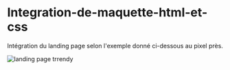 # Integration-de-maquette-html-et-css

Intégration du landing page selon l'exemple donné ci-dessous au pixel près. 

![landing page trrendy](https://user-images.githubusercontent.com/16248461/160217196-ae0fe3e8-72fc-46c4-af61-bc7dc0cbf80d.jpg)
